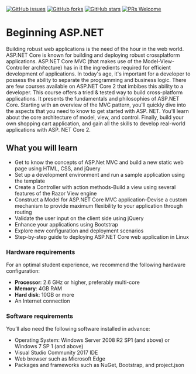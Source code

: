 [![GitHub issues](https://img.shields.io/github/issues/TrainingByPackt/Beginning-ASP.Net.svg)](https://github.com/TrainingByPackt/Beginning-ASP.Net/issues)
[![GitHub forks](https://img.shields.io/github/forks/TrainingByPackt/Beginning-ASP.Net.svg)](https://github.com/TrainingByPackt/Beginning-ASP.Net/network)
[![GitHub stars](https://img.shields.io/github/stars/TrainingByPackt/Beginning-ASP.Net.svg)](https://github.com/TrainingByPackt/Beginning-ASP.Net/stargazers)
[![PRs Welcome](https://img.shields.io/badge/PRs-welcome-brightgreen.svg)](https://github.com/TrainingByPackt/Beginning-ASP.Net/pulls)



# Beginning ASP.NET
Building robust web applications is the need of the hour in the web world. ASP.NET Core is known for building and deploying robust crossplatform applications. ASP.NET Core MVC (that makes use of the Model-View-Controller architecture) has in it the ingredients required for efficient development of applications. In today's age, it's important for a developer to possess the ability to separate the programming and business logic. There are few courses available on ASP.NET Core 2 that imbibes this ability to a developer. This course offers a tried & tested way to build cross-platform applications. It presents the fundamentals and philosophies of ASP.NET Core. Starting with an overview of the MVC pattern, you'll quickly dive into the aspects that you need to know to get started with ASP. NET. You'll learn about the core architecture of model, view, and control. Finally, build your own shopping cart application, and gain all the skills to develop real-world applications with ASP. NET Core 2.


## What you will learn
* Get to know the concepts of ASP.Net MVC and build a new static web page using HTML, CSS, and jQuery
* Set up a development environment and run a sample application using the template
* Create a Controller with action methods-Build a view using several features of the Razor View engine
* Construct a Model for ASP.NET Core MVC application-Devise a custom mechanism to provide maximum flexibility to your application through routing
* Validate the user input on the client side using jQuery
* Enhance your applications using Bootstrap
* Explore new configuration and deployment scenarios
* Step-by-step guide to deploying ASP.NET Core web application in Linux


### Hardware requirements
For an optimal student experience, we recommend the following hardware configuration:
* **Processor**: 2.6 GHz or higher, preferably multi-core
* **Memory**: 4GB RAM
* **Hard disk**: 10GB or more
* An Internet connection



### Software requirements
You’ll also need the following software installed in advance:
* Operating System: Windows Server 2008 R2 SP1 (and above) or Windows 7 SP 1 (and above)
* Visual Studio Community 2017 IDE
* Web browser such as Microsoft Edge
* Packages and frameworks such as NuGet, Bootstrap, and project.json




